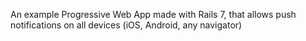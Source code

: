 An example Progressive Web App made with Rails 7, that allows push notifications on all devices (iOS, Android, any navigator)
